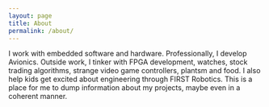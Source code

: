 ```yaml
---
layout: page
title: About
permalink: /about/
---
```


I work with embedded software and hardware.  Professionally, I develop Avionics.  Outside work, I tinker with FPGA development, watches, stock trading algorithms, strange video game controllers, plantsm and food.  I also help kids get excited about engineering through FIRST Robotics.  This is a place for me to dump information about my projects, maybe even in a coherent manner.
